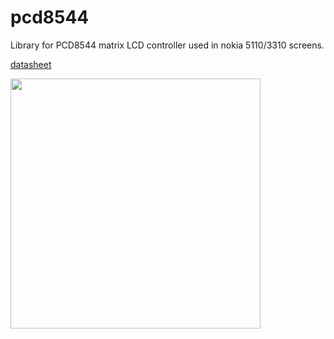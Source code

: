 # pcd8544

Library for PCD8544 matrix LCD controller used in nokia 5110/3310 screens.

[datasheet](doc/pdc8544-datasheet.pdf)

<img src="doc/pdc8544-1.jpg" width="400" height="400">
